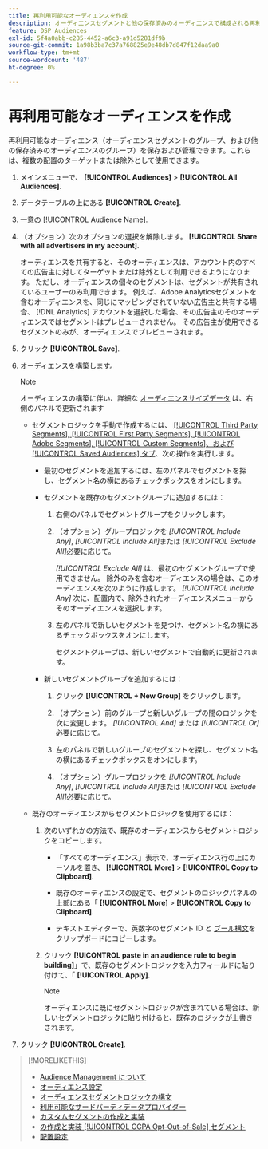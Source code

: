 ```yaml
---
title: 再利用可能なオーディエンスを作成
description: オーディエンスセグメントと他の保存済みのオーディエンスで構成される再利用可能なオーディエンスを作成する方法を説明します。
feature: DSP Audiences
exl-id: 5f4a0abb-c285-4452-a6c3-a91d5281df9b
source-git-commit: 1a98b3ba7c37a768825e9e48db7d847f12daa9a0
workflow-type: tm+mt
source-wordcount: '487'
ht-degree: 0%

---
```


# 再利用可能なオーディエンスを作成

<!-- "Saved audience" is used in UI (where?), but "saved" is a state, not a type. "Reusable audience" sounds better in a description. "Audience template" isn't right, either, since it implies you can edit it on the fly to create a new, different audience. Some other term? -->

再利用可能なオーディエンス（オーディエンスセグメントのグループ、および他の保存済みのオーディエンスのグループ）を保存および管理できます。これらは、複数の配置のターゲットまたは除外として使用できます。

1. メインメニューで、 **[!UICONTROL Audiences]** > **[!UICONTROL All Audiences]**.

1. データテーブルの上にある **[!UICONTROL Create]**.

1. 一意の [!UICONTROL Audience Name].

1. （オプション）次のオプションの選択を解除します。 **[!UICONTROL Share with all advertisers in my account]**.

   オーディエンスを共有すると、そのオーディエンスは、アカウント内のすべての広告主に対してターゲットまたは除外として利用できるようになります。 ただし、オーディエンスの個々のセグメントは、セグメントが共有されているユーザーのみ利用できます。 例えば、Adobe Analyticsセグメントを含むオーディエンスを、同じにマッピングされていない広告主と共有する場合、 [!DNL Analytics] アカウントを選択した場合、その広告主のそのオーディエンスではセグメントはプレビューされません。 その広告主が使用できるセグメントのみが、オーディエンスでプレビューされます。

1. クリック **[!UICONTROL Save]**.

1. オーディエンスを構築します。

   >[!NOTE]
   >
   >オーディエンスの構築に伴い、詳細な [オーディエンスサイズデータ](audience-about.md) は、右側のパネルで更新されます

   * セグメントロジックを手動で作成するには、 [[!UICONTROL Third Party Segments], [!UICONTROL First Party Segments], [!UICONTROL Adobe Segments], [!UICONTROL Custom Segments]、および [!UICONTROL Saved Audiences] タブ](audience-settings.md)、次の操作を実行します。

      * 最初のセグメントを追加するには、左のパネルでセグメントを探し、セグメント名の横にあるチェックボックスをオンにします。

      * セグメントを既存のセグメントグループに追加するには：

         1. 右側のパネルでセグメントグループをクリックします。

         1. （オプション）グループロジックを *[!UICONTROL Include Any]*, *[!UICONTROL Include All]*&#x200B;または *[!UICONTROL Exclude All]*&#x200B;必要に応じて。

            *[!UICONTROL Exclude All]* は、最初のセグメントグループで使用できません。 除外のみを含むオーディエンスの場合は、このオーディエンスを次のように作成します。 *[!UICONTROL Include Any]* 次に、配置内で、除外されたオーディエンスメニューからそのオーディエンスを選択します。

         1. 左のパネルで新しいセグメントを見つけ、セグメント名の横にあるチェックボックスをオンにします。

            セグメントグループは、新しいセグメントで自動的に更新されます。
      * 新しいセグメントグループを追加するには：

         1. クリック **[!UICONTROL + New Group]** をクリックします。

         1. （オプション）前のグループと新しいグループの間のロジックを次に変更します。 *[!UICONTROL And]* または *[!UICONTROL Or]*&#x200B;必要に応じて。

         1. 左のパネルで新しいグループのセグメントを探し、セグメント名の横にあるチェックボックスをオンにします。

         1. （オプション）グループロジックを *[!UICONTROL Include Any]*, *[!UICONTROL Include All]*&#x200B;または *[!UICONTROL Exclude All]*&#x200B;必要に応じて。
   * 既存のオーディエンスからセグメントロジックを使用するには：

      1. 次のいずれかの方法で、既存のオーディエンスからセグメントロジックをコピーします。

         * 「すべてのオーディエンス」表示で、オーディエンス行の上にカーソルを置き、 **[!UICONTROL More]** > **[!UICONTROL Copy to Clipboard]**.

         * 既存のオーディエンスの設定で、セグメントのロジックパネルの上部にある「 **[!UICONTROL More]** > **[!UICONTROL Copy to Clipboard]**.

         * テキストエディターで、英数字のセグメント ID と [ブール構文](audience-segment-logic-syntax.md)をクリップボードにコピーします。
      1. クリック **[!UICONTROL paste in an audience rule to begin building]**」で、既存のセグメントロジックを入力フィールドに貼り付けて、「 **[!UICONTROL Apply]**.

         >[!NOTE]
         >
         >オーディエンスに既にセグメントロジックが含まれている場合は、新しいセグメントロジックに貼り付けると、既存のロジックが上書きされます。




1. クリック **[!UICONTROL Create]**.

>[!MORELIKETHIS]
>
>* [Audience Management について](audience-about.md)
>* [オーディエンス設定](audience-settings.md)
>* [オーディエンスセグメントロジックの構文](audience-segment-logic-syntax.md)
>* [利用可能なサードパーティデータプロバイダー](third-party-data-providers.md)
>* [カスタムセグメントの作成と実装](custom-segment-create.md)
>* [の作成と実装 [!UICONTROL CCPA Opt-Out-of-Sale] セグメント](ccpa-opt-out-segment-create.md)
>* [配置設定](/help/dsp/campaign-management/placements/placement-settings.md)

